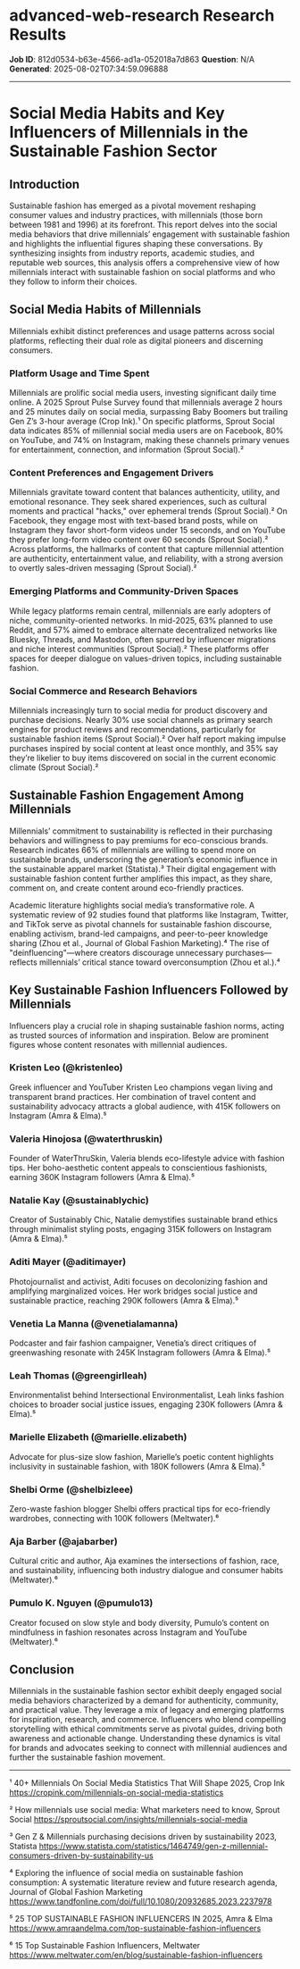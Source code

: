 # advanced-web-research Research Results

**Job ID**: 812d0534-b63e-4566-ad1a-052018a7d863
**Question**: N/A
**Generated**: 2025-08-02T07:34:59.096888

---

# Social Media Habits and Key Influencers of Millennials in the Sustainable Fashion Sector

## Introduction
Sustainable fashion has emerged as a pivotal movement reshaping consumer values and industry practices, with millennials (those born between 1981 and 1996) at its forefront. This report delves into the social media behaviors that drive millennials’ engagement with sustainable fashion and highlights the influential figures shaping these conversations. By synthesizing insights from industry reports, academic studies, and reputable web sources, this analysis offers a comprehensive view of how millennials interact with sustainable fashion on social platforms and who they follow to inform their choices.

## Social Media Habits of Millennials

Millennials exhibit distinct preferences and usage patterns across social platforms, reflecting their dual role as digital pioneers and discerning consumers.

### Platform Usage and Time Spent
Millennials are prolific social media users, investing significant daily time online. A 2025 Sprout Pulse Survey found that millennials average 2 hours and 25 minutes daily on social media, surpassing Baby Boomers but trailing Gen Z’s 3-hour average (Crop Ink).¹ On specific platforms, Sprout Social data indicates 85% of millennial social media users are on Facebook, 80% on YouTube, and 74% on Instagram, making these channels primary venues for entertainment, connection, and information (Sprout Social).²

### Content Preferences and Engagement Drivers
Millennials gravitate toward content that balances authenticity, utility, and emotional resonance. They seek shared experiences, such as cultural moments and practical "hacks," over ephemeral trends (Sprout Social).² On Facebook, they engage most with text-based brand posts, while on Instagram they favor short-form videos under 15 seconds, and on YouTube they prefer long-form video content over 60 seconds (Sprout Social).² Across platforms, the hallmarks of content that capture millennial attention are authenticity, entertainment value, and reliability, with a strong aversion to overtly sales-driven messaging (Sprout Social).²

### Emerging Platforms and Community-Driven Spaces
While legacy platforms remain central, millennials are early adopters of niche, community-oriented networks. In mid-2025, 63% planned to use Reddit, and 57% aimed to embrace alternate decentralized networks like Bluesky, Threads, and Mastodon, often spurred by influencer migrations and niche interest communities (Sprout Social).² These platforms offer spaces for deeper dialogue on values-driven topics, including sustainable fashion.

### Social Commerce and Research Behaviors
Millennials increasingly turn to social media for product discovery and purchase decisions. Nearly 30% use social channels as primary search engines for product reviews and recommendations, particularly for sustainable fashion items (Sprout Social).² Over half report making impulse purchases inspired by social content at least once monthly, and 35% say they’re likelier to buy items discovered on social in the current economic climate (Sprout Social).²

## Sustainable Fashion Engagement Among Millennials

Millennials’ commitment to sustainability is reflected in their purchasing behaviors and willingness to pay premiums for eco-conscious brands. Research indicates 66% of millennials are willing to spend more on sustainable brands, underscoring the generation’s economic influence in the sustainable apparel market (Statista).³ Their digital engagement with sustainable fashion content further amplifies this impact, as they share, comment on, and create content around eco-friendly practices.

Academic literature highlights social media’s transformative role. A systematic review of 92 studies found that platforms like Instagram, Twitter, and TikTok serve as pivotal channels for sustainable fashion discourse, enabling activism, brand-led campaigns, and peer-to-peer knowledge sharing (Zhou et al., Journal of Global Fashion Marketing).⁴ The rise of "deinfluencing"—where creators discourage unnecessary purchases—reflects millennials’ critical stance toward overconsumption (Zhou et al.).⁴

## Key Sustainable Fashion Influencers Followed by Millennials

Influencers play a crucial role in shaping sustainable fashion norms, acting as trusted sources of information and inspiration. Below are prominent figures whose content resonates with millennial audiences.

### Kristen Leo (@kristenleo)
Greek influencer and YouTuber Kristen Leo champions vegan living and transparent brand practices. Her combination of travel content and sustainability advocacy attracts a global audience, with 415K followers on Instagram (Amra & Elma).⁵

### Valeria Hinojosa (@waterthruskin)
Founder of WaterThruSkin, Valeria blends eco-lifestyle advice with fashion tips. Her boho-aesthetic content appeals to conscientious fashionists, earning 360K Instagram followers (Amra & Elma).⁵

### Natalie Kay (@sustainablychic)
Creator of Sustainably Chic, Natalie demystifies sustainable brand ethics through minimalist styling posts, engaging 315K followers on Instagram (Amra & Elma).⁵

### Aditi Mayer (@aditimayer)
Photojournalist and activist, Aditi focuses on decolonizing fashion and amplifying marginalized voices. Her work bridges social justice and sustainable practice, reaching 290K followers (Amra & Elma).⁵

### Venetia La Manna (@venetialamanna)
Podcaster and fair fashion campaigner, Venetia’s direct critiques of greenwashing resonate with 245K Instagram followers (Amra & Elma).⁵

### Leah Thomas (@greengirlleah)
Environmentalist behind Intersectional Environmentalist, Leah links fashion choices to broader social justice issues, engaging 230K followers (Amra & Elma).⁵

### Marielle Elizabeth (@marielle.elizabeth)
Advocate for plus-size slow fashion, Marielle’s poetic content highlights inclusivity in sustainable fashion, with 180K followers (Amra & Elma).⁵

### Shelbi Orme (@shelbizleee)
Zero-waste fashion blogger Shelbi offers practical tips for eco-friendly wardrobes, connecting with 100K followers (Meltwater).⁶

### Aja Barber (@ajabarber)
Cultural critic and author, Aja examines the intersections of fashion, race, and sustainability, influencing both industry dialogue and consumer habits (Meltwater).⁶

### Pumulo K. Nguyen (@pumulo13)
Creator focused on slow style and body diversity, Pumulo’s content on mindfulness in fashion resonates across Instagram and YouTube (Meltwater).⁶

## Conclusion
Millennials in the sustainable fashion sector exhibit deeply engaged social media behaviors characterized by a demand for authenticity, community, and practical value. They leverage a mix of legacy and emerging platforms for inspiration, research, and commerce. Influencers who blend compelling storytelling with ethical commitments serve as pivotal guides, driving both awareness and actionable change. Understanding these dynamics is vital for brands and advocates seeking to connect with millennial audiences and further the sustainable fashion movement.

---

¹ 40+ Millennials On Social Media Statistics That Will Shape 2025, Crop Ink https://cropink.com/millennials-on-social-media-statistics

² How millennials use social media: What marketers need to know, Sprout Social https://sproutsocial.com/insights/millennials-social-media

³ Gen Z & Millennials purchasing decisions driven by sustainability 2023, Statista https://www.statista.com/statistics/1464749/gen-z-millennial-consumers-driven-by-sustainability-us

⁴ Exploring the influence of social media on sustainable fashion consumption: A systematic literature review and future research agenda, Journal of Global Fashion Marketing https://www.tandfonline.com/doi/full/10.1080/20932685.2023.2237978

⁵ 25 TOP SUSTAINABLE FASHION INFLUENCERS IN 2025, Amra & Elma https://www.amraandelma.com/top-sustainable-fashion-influencers

⁶ 15 Top Sustainable Fashion Influencers, Meltwater https://www.meltwater.com/en/blog/sustainable-fashion-influencers
